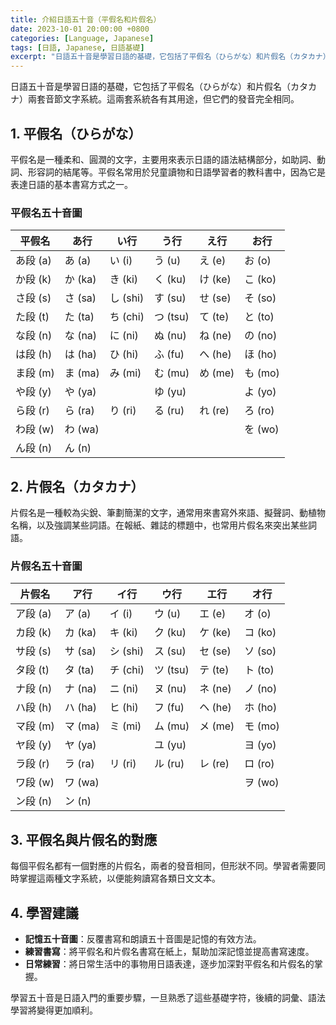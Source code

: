 ```yaml
---
title: 介紹日語五十音（平假名和片假名）
date: 2023-10-01 20:00:00 +0800
categories: [Language, Japanese]
tags: [日語, Japanese, 日語基礎] 
excerpt: "日語五十音是學習日語的基礎，它包括了平假名（ひらがな）和片假名（カタカナ）兩套音節文字系統。"
---
```


日語五十音是學習日語的基礎，它包括了平假名（ひらがな）和片假名（カタカナ）兩套音節文字系統。這兩套系統各有其用途，但它們的發音完全相同。

## **1. 平假名（ひらがな）**

平假名是一種柔和、圓潤的文字，主要用來表示日語的語法結構部分，如助詞、動詞、形容詞的結尾等。平假名常用於兒童讀物和日語學習者的教科書中，因為它是表達日語的基本書寫方式之一。

### 平假名五十音圖

| 平假名   | あ行    | い行     | う行     | え行    | お行    |
| -------- | ------- | -------- | -------- | ------- | ------- |
| あ段 (a) | あ (a)  | い (i)   | う (u)   | え (e)  | お (o)  |
| か段 (k) | か (ka) | き (ki)  | く (ku)  | け (ke) | こ (ko) |
| さ段 (s) | さ (sa) | し (shi) | す (su)  | せ (se) | そ (so) |
| た段 (t) | た (ta) | ち (chi) | つ (tsu) | て (te) | と (to) |
| な段 (n) | な (na) | に (ni)  | ぬ (nu)  | ね (ne) | の (no) |
| は段 (h) | は (ha) | ひ (hi)  | ふ (fu)  | へ (he) | ほ (ho) |
| ま段 (m) | ま (ma) | み (mi)  | む (mu)  | め (me) | も (mo) |
| や段 (y) | や (ya) |          | ゆ (yu)  |         | よ (yo) |
| ら段 (r) | ら (ra) | り (ri)  | る (ru)  | れ (re) | ろ (ro) |
| わ段 (w) | わ (wa) |          |          |         | を (wo) |
| ん段 (n) | ん (n)  |          |          |         |         |

## **2. 片假名（カタカナ）**

片假名是一種較為尖銳、筆劃簡潔的文字，通常用來書寫外來語、擬聲詞、動植物名稱，以及強調某些詞語。在報紙、雜誌的標題中，也常用片假名來突出某些詞語。

### 片假名五十音圖

| 片假名   | ア行    | イ行     | ウ行     | エ行    | オ行    |
| -------- | ------- | -------- | -------- | ------- | ------- |
| ア段 (a) | ア (a)  | イ (i)   | ウ (u)   | エ (e)  | オ (o)  |
| カ段 (k) | カ (ka) | キ (ki)  | ク (ku)  | ケ (ke) | コ (ko) |
| サ段 (s) | サ (sa) | シ (shi) | ス (su)  | セ (se) | ソ (so) |
| タ段 (t) | タ (ta) | チ (chi) | ツ (tsu) | テ (te) | ト (to) |
| ナ段 (n) | ナ (na) | ニ (ni)  | ヌ (nu)  | ネ (ne) | ノ (no) |
| ハ段 (h) | ハ (ha) | ヒ (hi)  | フ (fu)  | ヘ (he) | ホ (ho) |
| マ段 (m) | マ (ma) | ミ (mi)  | ム (mu)  | メ (me) | モ (mo) |
| ヤ段 (y) | ヤ (ya) |          | ユ (yu)  |         | ヨ (yo) |
| ラ段 (r) | ラ (ra) | リ (ri)  | ル (ru)  | レ (re) | ロ (ro) |
| ワ段 (w) | ワ (wa) |          |          |         | ヲ (wo) |
| ン段 (n) | ン (n)  |          |          |         |         |

## **3. 平假名與片假名的對應**

每個平假名都有一個對應的片假名，兩者的發音相同，但形狀不同。學習者需要同時掌握這兩種文字系統，以便能夠讀寫各類日文文本。

## **4. 學習建議**

- **記憶五十音圖**：反覆書寫和朗讀五十音圖是記憶的有效方法。
- **練習書寫**：將平假名和片假名書寫在紙上，幫助加深記憶並提高書寫速度。
- **日常練習**：將日常生活中的事物用日語表達，逐步加深對平假名和片假名的掌握。

學習五十音是日語入門的重要步驟，一旦熟悉了這些基礎字符，後續的詞彙、語法學習將變得更加順利。
